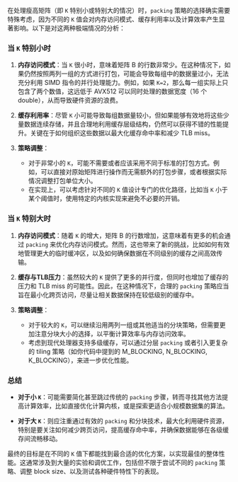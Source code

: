 在处理瘦高矩阵（即 `K` 特别小或特别大的情况）时，`packing` 策略的选择确实需要特殊考虑，因为不同的 `K` 值会对内存访问模式、缓存利用率以及计算效率产生显著影响。以下是对这两种极端情况的分析：

### 当 `K` 特别小时

1. **内存访问模式**：当 `K` 很小时，意味着矩阵 B 的行数非常少。在这种情况下，如果仍然按照两列一组的方式进行打包，可能会导致每组中的数据量过小，无法充分利用 SIMD 指令的并行处理能力。例如，如果 `K=2`，那么每一组实际上只包含了两个数值，这远低于 AVX512 可以同时处理的数据宽度（16 个 double），从而导致硬件资源的浪费。

2. **缓存利用率**：尽管 `K` 小可能导致每组数据量较小，但如果能够有效地将这些少量数据连续存储，并且合理地利用缓存层级结构，仍然可以获得不错的性能提升。关键在于如何组织这些数据以最大化缓存命中率和减少 TLB miss。

3. **策略调整**：
   - 对于非常小的 `K`，可能不需要或者应该采用不同于标准的打包方式。例如，可以直接对原始矩阵进行操作而无需额外的打包步骤，或者根据实际情况调整打包单位大小。
   - 在实现上，可以考虑针对不同的 `K` 值设计专门的优化路径，比如当 `K` 小于某个阈值时，使用特定的内核实现来避免不必要的开销。

### 当 `K` 特别大时

1. **内存访问模式**：随着 `K` 的增大，矩阵 B 的行数增加，这意味着有更多的机会通过 `packing` 来优化内存访问模式。然而，这也带来了新的挑战，比如如何有效地管理更大的临时缓冲区，以及如何确保数据在不同级别的缓存之间高效传输。

2. **缓存与TLB压力**：虽然较大的 `K` 提供了更多的并行度，但同时也增加了缓存的压力和 TLB miss 的可能性。因此，在这种情况下，合理的 `packing` 策略应当旨在最小化跨页访问，尽量让相关数据保持在较低级别的缓存中。

3. **策略调整**：
   - 对于较大的 `K`，可以继续沿用两列一组或其他适当的分块策略，但需要更加注意分块大小的选择，以平衡计算效率与内存访问效率。
   - 考虑到现代处理器支持多级缓存，可以通过分层 `packing` 或者引入更复杂的 tiling 策略（如你代码中提到的 M_BLOCKING, N_BLOCKING, K_BLOCKING），来进一步优化性能。

### 总结

- **对于小 `K`**：可能需要简化甚至跳过传统的 `packing` 步骤，转而寻找其他方法提高计算效率，比如直接优化计算内核，或是探索更适合小规模数据集的算法。
  
- **对于大 `K`**：则应注重通过有效的 `packing` 和分块技术，最大化利用硬件资源，特别是要关注如何减少跨页访问，提高缓存命中率，并确保数据能够在各级缓存间流畅移动。

最终的目标是在不同的 `K` 值下都能找到最合适的优化方案，以实现最佳的整体性能。这通常涉及到大量的实验和调优工作，包括但不限于尝试不同的 `packing` 策略、调整 block size、以及测试各种硬件特性下的表现。